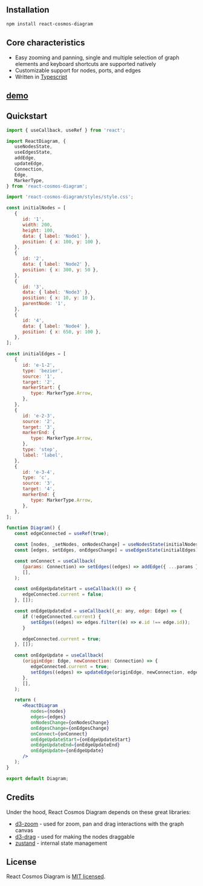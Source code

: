 ## Installation

```bash
npm install react-cosmos-diagram
```

## Core characteristics

-  Easy zooming and panning, single and multiple selection of graph elements and keyboard shortcuts are supported natively
-  Customizable support for nodes, ports, and edges
-  Written in [Typescript](https://www.typescriptlang.org/)

## [demo](https://codesandbox.io/p/sandbox/blue-framework-hv666c?file=%2Fsrc%2FApp.tsx%3A47%2C66)

## Quickstart

```jsx
import { useCallback, useRef } from 'react';

import ReactDiagram, {
   useNodesState,
   useEdgesState,
   addEdge,
   updateEdge,
   Connection,
   Edge,
   MarkerType,
} from 'react-cosmos-diagram';

import 'react-cosmos-diagram/styles/style.css';

const initialNodes = [
   {
      id: '1',
      width: 200,
      height: 100,
      data: { label: 'Node1' },
      position: { x: 100, y: 100 },
   },
   {
      id: '2',
      data: { label: 'Node2' },
      position: { x: 300, y: 50 },
   },
   {
      id: '3',
      data: { label: 'Node3' },
      position: { x: 10, y: 10 },
      parentNode: '1',
   },
   {
      id: '4',
      data: { label: 'Node4' },
      position: { x: 650, y: 100 },
   },
];

const initialEdges = [
   {
      id: 'e-1-2',
      type: 'bezier',
      source: '1',
      target: '2',
      markerStart: {
         type: MarkerType.Arrow,
      },
   },
   {
      id: 'e-2-3',
      source: '2',
      target: '3',
      markerEnd: {
         type: MarkerType.Arrow,
      },
      type: 'step',
      label: 'label',
   },
   {
      id: 'e-3-4',
      type: 'c',
      source: '3',
      target: '4',
      markerEnd: {
         type: MarkerType.Arrow,
      },
   },
];

function Diagram() {
   const edgeConnected = useRef(true);

   const [nodes, _setNodes, onNodesChange] = useNodesState(initialNodes);
   const [edges, setEdges, onEdgesChange] = useEdgesState(initialEdges);

   const onConnect = useCallback(
      (params: Connection) => setEdges((edges) => addEdge({ ...params }, edges)),
      [],
   );

   const onEdgeUpdateStart = useCallback(() => {
      edgeConnected.current = false;
   }, []);

   const onEdgeUpdateEnd = useCallback((_e: any, edge: Edge) => {
      if (!edgeConnected.current) {
         setEdges((edges) => edges.filter((e) => e.id !== edge.id));
      }

      edgeConnected.current = true;
   }, []);

   const onEdgeUpdate = useCallback(
      (originEdge: Edge, newConnection: Connection) => {
         edgeConnected.current = true;
         setEdges((edges) => updateEdge(originEdge, newConnection, edges));
      },
      [],
   );

   return (
      <ReactDiagram
         nodes={nodes}
         edges={edges}
         onNodesChange={onNodesChange}
         onEdgesChange={onEdgesChange}
         onConnect={onConnect}
         onEdgeUpdateStart={onEdgeUpdateStart}
         onEdgeUpdateEnd={onEdgeUpdateEnd}
         onEdgeUpdate={onEdgeUpdate}
      />
   );
}

export default Diagram;

```

## Credits

Under the hood, React Cosmos Diagram depends on these great libraries:

-  [d3-zoom](https://github.com/d3/d3-zoom) - used for zoom, pan and drag interactions with the graph canvas
-  [d3-drag](https://github.com/d3/d3-drag) - used for making the nodes draggable
-  [zustand](https://github.com/pmndrs/zustand) - internal state management

## License

React Cosmos Diagram is [MIT licensed](https://github.com/taehunlim/react-diagram/blob/main/LICENSE).
